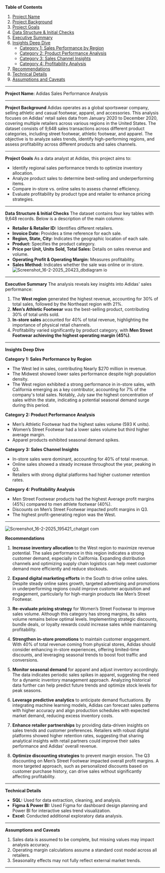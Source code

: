 **Table of Contents**

1. [Project Name](#project-name)
2. [Project Background](#project-background)
3. [Project Goals](#project-goals)
4. [Data Structure & Initial Checks](#data-structure--initial-checks)
5. [Executive Summary](#executive-summary)
6. [Insights Deep Dive](#Insights-Deep-Dive)
   - [Category 1: Sales Performance by Region](#category-1-sales-performance-by-region)
   - [Category 2: Product Performance Analysis](#category-2-product-performance-analysis)
   - [Category 3: Sales Channel Insights](#category-3-sales-channel-insights)
   - [Category 4: Profitability Analysis](#category-4-profitability-analysis)
7. [Recommendations](#recommendations)
8. [Technical Details](#technical-details)
9. [Assumptions and Caveats](#assumptions-and-caveats)

---

**Project Name:** Adidas Sales Performance Analysis

---

**Project Background**
Adidas operates as a global sportswear company, selling athletic and casual footwear, apparel, and accessories. This analysis focuses on Adidas' retail sales data from January 2020 to December 2020, covering multiple retailers across various regions in the United States. The dataset consists of 9,648 sales transactions across different product categories, including street footwear, athletic footwear, and apparel. The objective is to analyze sales trends, identify high-performing regions, and assess profitability across different products and sales channels.

---

**Project Goals**
As a data analyst at Adidas, this project aims to:

- Identify regional sales performance trends to optimize inventory allocation.
- Analyze product sales to determine best-selling and underperforming items.
- Compare in-store vs. online sales to assess channel efficiency.
- Evaluate profitability by product type and retailer to enhance pricing strategies.

---

**Data Structure & Initial Checks**
The dataset contains four key tables with 9,648 records. Below is a description of the main columns:

- **Retailer & Retailer ID:** Identifies different retailers.
- **Invoice Date:** Provides a time reference for each sale.
- **Region, State, City:** Indicates the geographic location of each sale.
- **Product:** Specifies the product category.
- **Price per Unit, Units Sold, Total Sales:** Details on sales revenue and volume.
- **Operating Profit & Operating Margin:** Measures profitability.
- **Sales Method:** Indicates whether the sale was online or in-store.
![Screenshot_16-2-2025_20423_dbdiagram io](https://github.com/user-attachments/assets/8df3f419-9354-47a9-9801-edfd5f0bd0c6)

---

**Executive Summary**
The analysis reveals key insights into Adidas' sales performance:

1. The **West region** generated the highest revenue, accounting for 30% of total sales, followed by the Northeast region with 21%.
2. **Men’s Athletic Footwear** was the best-selling product, contributing 30% of total units sold.
3. **In-store sales** accounted for 40% of total revenue, highlighting the importance of physical retail channels.
4. Profitability varied significantly by product category, with **Men Street Footwear achieving the highest operating margin (45%)**.

---

**Insights Deep Dive**

**Category 1: Sales Performance by Region**

- The West led in sales, contributing Nearly $270 million in revenue.
- The Midwest showed lower sales performance despite high population density.
- The West region exhibited a strong performance in in-store sales, with California emerging as a key contributor, accounting for 7% of the company's total sales. Notably, July saw the highest concentration of sales within the state, indicating a potential seasonal demand surge during this period.

**Category 2: Product Performance Analysis**

- Men’s Athletic Footwear had the highest sales volume (593 K units).
- Women’s Street Footwear had a lower sales volume but third higher average margin.
- Apparel products exhibited seasonal demand spikes. 

**Category 3: Sales Channel Insights**

- In-store sales were dominant, accounting for 40% of total revenue.
- Online sales showed a steady increase throughout the year, peaking in Q3.
- Retailers with strong digital platforms had higher customer retention rates.

**Category 4: Profitability Analysis**

- Men Street Footwear products had the highest Average profit margins (45%) compared to men athlete footwear (40%).
- Discounts on Men’s Street Footwear impacted profit margins in Q3.
- The highest profit-generating region was the West.

---
![Screenshot_16-2-2025_195421_chatgpt com](https://github.com/user-attachments/assets/fc8354fd-ae0d-457d-90eb-c361e689f6a2)

**Recommendations**

1. **Increase inventory allocation** to the West region to maximize revenue potential. The sales performance in this region indicates a strong customer demand, especially in California. Expanding distribution channels and optimizing supply chain logistics can help meet customer demand more efficiently and reduce stockouts.

2. **Expand digital marketing efforts** in the South to drive online sales. Despite steady online sales growth, targeted advertising and promotions in underperforming regions could improve customer acquisition and engagement, particularly for high-margin products like Men’s Street Footwear.

3. **Re-evaluate pricing strategy** for Women’s Street Footwear to improve sales volume. Although this category has strong margins, its sales volume remains below optimal levels. Implementing strategic discounts, bundle deals, or loyalty rewards could increase sales while maintaining profitability.

4. **Strengthen in-store promotions** to maintain customer engagement. With 40% of total revenue coming from physical stores, Adidas should consider enhancing in-store experiences, offering limited-time discounts, and leveraging seasonal trends to boost foot traffic and conversions.

5. **Monitor seasonal demand** for apparel and adjust inventory accordingly. The data indicates periodic sales spikes in apparel, suggesting the need for a dynamic inventory management approach. Analyzing historical data further can help predict future trends and optimize stock levels for peak seasons.

6. **Leverage predictive analytics** to anticipate demand fluctuations. By integrating machine learning models, Adidas can forecast sales patterns with higher accuracy and align production schedules with expected market demand, reducing excess inventory costs.

7. **Enhance retailer partnerships** by providing data-driven insights on sales trends and customer preferences. Retailers with robust digital platforms showed higher retention rates, suggesting that sharing analytical insights with retail partners could improve their sales performance and Adidas' overall revenue.

8. **Optimize discounting strategies** to prevent margin erosion. The Q3 discounting on Men’s Street Footwear impacted overall profit margins. A more targeted approach, such as personalized discounts based on customer purchase history, can drive sales without significantly affecting profitability.

---

**Technical Details**

- **SQL:** Used for data extraction, cleaning, and analysis.
- **Figma & Power BI:** Used Figma for dashboard design planning and Power BI for interactive sales trend visualization.
- **Excel:** Conducted additional exploratory data analysis.

---

**Assumptions and Caveats**

1. Sales data is assumed to be complete, but missing values may impact analysis accuracy.
2. Operating margin calculations assume a standard cost model across all retailers.
3. Seasonality effects may not fully reflect external market trends.

---
